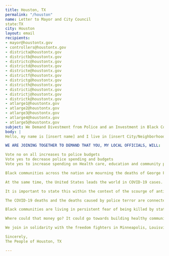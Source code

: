 ```yaml
---
title: Houston, TX
permalink: "/houston"
name: Letter to Mayor and City Council
state:TX
city: Houston
layout: email
recipients:
- mayor@houstontx.gov
- controllers@houstontx.gov
- districta@houstontx.gov
- districtb@houstontx.gov
- districtc@houstontx.gov
- districtd@houstontx.gov
- districte@houstontx.gov
- districtf@houstontx.gov
- districtg@houstontx.gov
- districth@houstontx.gov
- districti@houstontx.gov
- districtj@houstontx.gov
- districtk@houstontx.gov
- atlarge1@houstontx.gov
- atlarge2@houstontx.gov
- atlarge3@houstontx.gov
- atlarge4@houstontx.gov
- atlarge5@houstontx.gov
subject: We Demand Divestment from Police and an Investment in Black Communities
body: |
Hello, my name is [insert name] and I live in [insert City/Neighborhood].

WE ARE JOINING TOGETHER TO DEMAND THAT YOU, MY LOCAL OFFICIALS, WILL: 

Vote no on all increases to police budgets 
Vote yes to decrease police spending and budgets 
Vote yes to increase spending on Health care, education and community programs that keep us safe.

Black communities across the nation are mourning the deaths of George Floyd, tortured to death by Minneapolis police, Ahmaud Arbery, a jogger who was killed while running in a residential neighborhood in Brunswick, Georgia, Breonna Taylor an EMT killed while asleep in her bed in Louisville,KY, Dreasjon Reed in Indianapolis and Tony McDade in Tallahassee. Their names are added to a devastatingly long list of Black people who have been killed at the hands of vigilantes or law enforcement. Not to mention the others whose names we don’t yet know, and may never know since they were killed without a camera recording it.

At the same time, the United States leads the world in COVID-19 cases. So far, more than 100,000 people — enough to fill a football stadium– have perished from the virus,with over one million cases confirmed, and those numbers don’t reflect all the people dying from virus-related illnesses. Black people are suffering disproportionately from COVID-19, four times more likely to die than their white neighbors. 

It is important to state this within the context of the scourge of anti-Black police terror and the resulting uprisings taking place across the U.S. 

The COVID-19 deaths and the deaths caused by police terror are connected and consequential to each other. The United States does not have a national healthcare system. Instead, we have the largest military budget in the world, and some of the most well-funded and militarized police departments in the world, too. Policing and militarization overwhelmingly dominate the bulk of national and local budgets. In fact, police and military funding has increased every single year since 1973, and  at the same time, funding for public health decreased every year, crystallized  most recently when the Trump administration eliminated the US Pandemic Response Team in 2018, citing “costs”. 

Black communities are living in persistent fear of being killed by state authorities like police, immigration agents or even white vigilantes who are emboldened by state actors. According to the Urban Institute, in 1977, state and local governments spent $60 billion on police and corrections . In 2017, they spent $194 billion. A 220 percent increase. Despite continued profiling, harassment, terror and killing of Black communities, local and federal decision-makers continue to invest in the police, which leaves Black people vulnerable and our communities no safer.

Where could that money go? It could go towards building healthy communities, to the health of our elders and children,to neighborhood infrastructure, to education, to childcare, to support a vibrant Black future. The possibilities are endless. 

We join in solidarity with the freedom fighters in Minneapolis, Louisville, and across the United States. And we call for the end to police terror. 

Sincerely,
The People of Houston, TX

---
```



